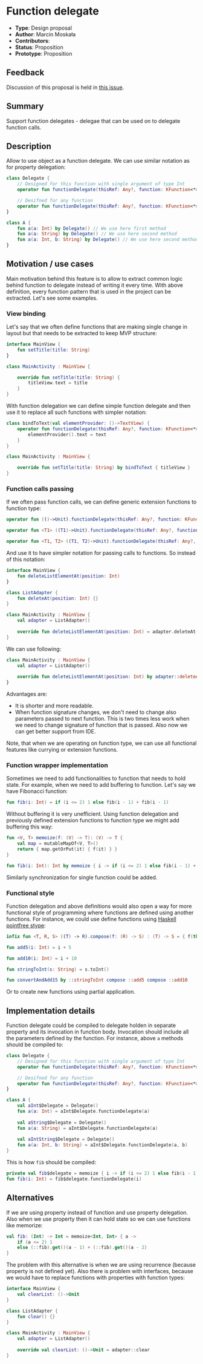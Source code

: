 # Function delegate

* **Type**: Design proposal
* **Author**: Marcin Moskała
* **Contributors**: 
* **Status**: Proposition
* **Prototype**: Proposition

## Feedback 

Discussion of this proposal is held in [this issue](https://github.com/Kotlin/KEEP/issues/25).

## Summary

Support function delegates - delegae that can be used on to delegate function calls.

## Description

Allow to use object as a function delegate. We can use similar notation as for property delegation:

```kotlin
class Delegate {
    // Designed for this function with single argument of type Int
    operator fun functionDelegate(thisRef: Any?, function: KFunction<*>, property: Int): Int

    // Desifned for any function
    operator fun functionDelegate(thisRef: Any?, function: KFunction<*>, vararg arguments: Any?): Int
}

class A {
    fun a(a: Int) by Delegate() // We use here first method
    fun a(a: String) by Delegate() // We use here second method
    fun a(a: Int, b: String) by Delegate() // We use here second method
}
```

## Motivation / use cases

Main motivation behind this feature is to allow to extract common logic behind function to delegate instead of writing it every time.
With above definition, every function pattern that is used in the project can be extracted.
Let's see some examples.

### View binding

Let's say that we often define functions that are making single change in layout but that needs to be extracted to keep MVP structure:

```kotlin
interface MainView {
    fun setTitle(title: String)
}

class MainActivity : MainView {

    override fun setTitle(title: String) {
        titleView.text = title 
    }
}
```

With function delegation we can define simple function delegate and then use it to replace all such functions with simpler notation:

```kotlin
class bindToText(val elementProvider: ()->TextView) {
    operator fun functionDelegate(thisRef: Any?, function: KFunction<*>, text: String) {
        elementProvider().text = text
    }
}

class MainActivity : MainView {

    override fun setTitle(title: String) by bindToText { titleView }
}
```

### Function calls passing 

If we often pass function calls, we can define generic extension functions to function type:

```kotlin
operator fun (()->Unit).functionDelegate(thisRef: Any?, function: KFunction<*>) = this()

operator fun <T1> ((T1)->Unit).functionDelegate(thisRef: Any?, function: KFunction<*>, arg1: T1) = this(arg1)

operator fun <T1, T2> ((T1, T2)->Unit).functionDelegate(thisRef: Any?, function: KFunction<*>, arg1: T1, arg2: T2) = this(arg1, arg2)
```

And use it to have simpler notation for passing calls to functions. So instead of this notation:

```kotlin
interface MainView {
    fun deleteListElementAt(position: Int)
}

class ListAdapter {
    fun deleteAt(position: Int) {}
}

class MainActivity : MainView {
    val adapter = ListAdapter()
    
    override fun deleteListElementAt(position: Int) = adapter.deleteAt(position)
}
```

We can use following:

```kotlin
class MainActivity : MainView {
    val adapter = ListAdapter()
    
    override fun deleteListElementAt(position: Int) by adapter::deleteAt
}
```

Advantages are:
 * It is shorter and more readable.
 * When function signature changes, we don't need to change also parameters passed to next function. This is two times less work when we need to change signature of function that is passed. Also now we can get better support from IDE.

Note, that when we are operating on function type, we can use all functional features like currying or extension functions.

### Function wrapper implementation

Sometimes we need to add functionalities to function that needs to hold state. For example, when we need to add buffering to function. Let's say we have Fibonacci function:

```kotlin
fun fib(i: Int) = if (i <= 2) 1 else fib(i - 1) + fib(i - 1)
```

Without buffering it is very unefficient. Using function delegation and previously defined extension functions to function type we might add buffering this way:

```kotlin
fun <V, T> memoize(f: (V) -> T): (V) -> T {
    val map = mutableMapOf<V, T>()
    return { map.getOrPut(it) { f(it) } }
}

fun fib(i: Int): Int by memoize { i -> if (i <= 2) 1 else fib(i - 1) + fib(i - 1) }
```

Similarly synchronization for single function could be added.

### Functional style

Function delegation and above definitions would also open a way for more functional style of programming where functions are defined using another functions. 
For instance, we could use define functions using [Haskell pointfree stype](https://wiki.haskell.org/Pointfre):

```kotlin
infix fun <T, R, S> ((T) -> R).compose(f: (R) -> S) : (T) -> S = { f(this(it)) }

fun add5(i: Int) = i + 5

fun add10(i: Int) = i + 10

fun stringToInt(s: String) = s.toInt()

fun convertAndAdd15 by ::stringToInt compose ::add5 compose ::add10
```

Or to create new functions using partial application.

## Implementation details

Function delegate could be compiled to delegate holden in separate property and its invocation in function body. 
Invocation should include all the parameters defined by the function. 
For instance, above `a` methods should be compiled to:

```kotlin
class Delegate {
    // Designed for this function with single argument of type Int
    operator fun functionDelegate(thisRef: Any?, function: KFunction<*>, property: Int): Int

    // Desifned for any function
    operator fun functionDelegate(thisRef: Any?, function: KFunction<*>, vararg arguments: Any?): Int
}

class A {
    val aInt$Delegate = Delegate()
    fun a(a: Int) = aInt$Delegate.functionDelegate(a)
    
    val aString$Delegate = Delegate()
    fun a(a: String) = aInt$Delegate.functionDelegate(a)
    
    val aIntString$Delegate = Delegate()
    fun a(a: Int, b: String) = aInt$Delegate.functionDelegate(a, b)
}
```

This is how `fib` should be compiled:

```kotlin
private val fib$delegate = memoize { i -> if (i <= 2) 1 else fib(i - 1) + fib(i - 1) }
fun fib(i: Int) = fib$delegate.functionDelegate(i)
```

## Alternatives

If we are using property instead of function and use property delegation. Also when we use property then it can hold state so we can use functions like memorize:

```kotlin
val fib: (Int) -> Int = memoize<Int, Int> { a ->
    if (a <= 2) 1
    else (::fib).get()(a - 1) + (::fib).get()(a - 2)
}
```

The problem with this alternative is when we are using recurrence (because property is not defined yet). Also there is problem with interfaces, because we would have to replace functions with properties with function types:

```kotlin
interface MainView {
    val clearList: ()->Unit
}

class ListAdapter {
    fun clear() {}
}

class MainActivity : MainView {
    val adapter = ListAdapter()
    
    override val clearList: ()->Unit = adapter::clear
}
```
